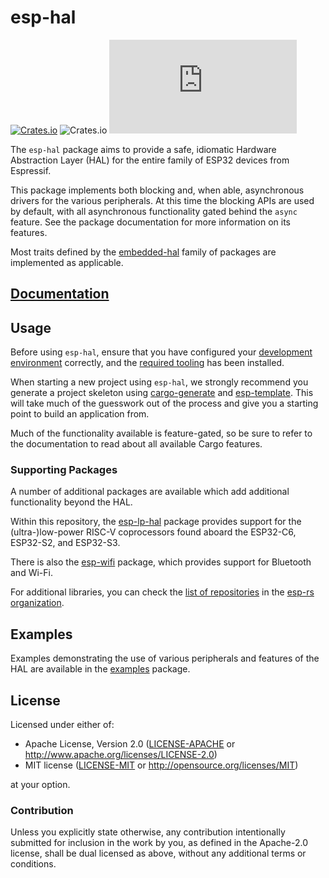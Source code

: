 # esp-hal

[![Crates.io](https://img.shields.io/crates/v/esp-hal?labelColor=1C2C2E&color=C96329&logo=Rust&style=flat-square)](https://crates.io/crates/esp-hal)
![Crates.io](https://img.shields.io/crates/l/esp-hal?labelColor=1C2C2E&style=flat-square)
[![Matrix](https://img.shields.io/matrix/esp-rs:matrix.org?label=join%20matrix&labelColor=1C2C2E&color=BEC5C9&logo=matrix&style=flat-square)](https://matrix.to/#/#esp-rs:matrix.org)

The `esp-hal` package aims to provide a safe, idiomatic Hardware Abstraction Layer (HAL) for the entire family of ESP32 devices from Espressif.

This package implements both blocking and, when able, asynchronous drivers for the various peripherals. At this time the blocking APIs are used by default, with all asynchronous functionality gated behind the `async` feature. See the package documentation for more information on its features.

Most traits defined by the [embedded-hal] family of packages are implemented as applicable.

[embedded-hal]: https://github.com/rust-embedded/embedded-hal

## [Documentation]

[documentation]: https://docs.esp-rs.org/

## Usage

Before using `esp-hal`, ensure that you have configured your [development environment] correctly, and the [required tooling] has been installed.

When starting a new project using `esp-hal`, we strongly recommend you generate a project skeleton using [cargo-generate] and [esp-template]. This will take much of the guesswork out of the process and give you a starting point to build an application from.

Much of the functionality available is feature-gated, so be sure to refer to the documentation to read about all available Cargo features.

[development environment]: https://esp-rs.github.io/book/installation/index.html
[required tooling]: https://esp-rs.github.io/book/tooling/espflash.html
[cargo-generate]: https://github.com/cargo-generate/cargo-generate/
[esp-template]: https://github.com/esp-rs/esp-template/

### Supporting Packages

A number of additional packages are available which add additional functionality beyond the HAL.

Within this repository, the [esp-lp-hal] package provides support for the (ultra-)low-power RISC-V coprocessors found aboard the ESP32-C6, ESP32-S2, and ESP32-S3.

There is also the [esp-wifi] package, which provides support for Bluetooth and Wi-Fi.

For additional libraries, you can check the [list of repositories] in the [esp-rs organization].

[esp-lp-hal]: ../esp-lp-hal/
[esp-wifi]: https://github.com/esp-rs/esp-wifi
[list of repositories]: https://github.com/orgs/esp-rs/repositories
[esp-rs organization]: https://github.com/esp-rs

## Examples

Examples demonstrating the use of various peripherals and features of the HAL are available in the [examples] package.

[examples]: ../examples/

## License

Licensed under either of:

- Apache License, Version 2.0 ([LICENSE-APACHE](../LICENSE-APACHE) or http://www.apache.org/licenses/LICENSE-2.0)
- MIT license ([LICENSE-MIT](../LICENSE-MIT) or http://opensource.org/licenses/MIT)

at your option.

### Contribution

Unless you explicitly state otherwise, any contribution intentionally submitted for inclusion in
the work by you, as defined in the Apache-2.0 license, shall be dual licensed as above, without
any additional terms or conditions.
